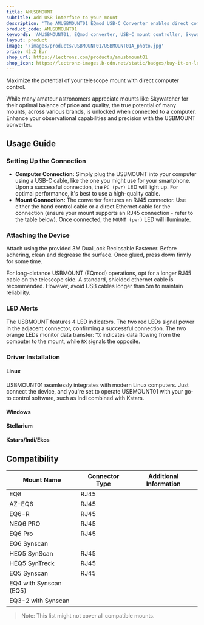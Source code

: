 ```yaml
---
title: AMUSBMOUNT
subtitle: Add USB interface to your mount
description: 'The AMUSBMOUNT01 EQmod USB-C Converter enables direct computer control of your Skywatcher telescope mount through USB-C connectivity. Compatible with EQ8, EQ6, HEQ5, and other popular Skywatcher mounts, this converter transforms your observational setup with automated tracking, precise GoTo functionality, and seamless integration with Stellarium, KStars/INDI, ASCOM, and other astronomy software. Unlock advanced mount automation for enhanced precision in astrophotography and visual observation.'
product_code: AMUSBMOUNT01
keywords: 'AMUSBMOUNT01, EQmod converter, USB-C mount controller, Skywatcher mount control, telescope automation, EQ8 controller, EQ6 automation, HEQ5 control, mount interface, Stellarium control, KStars INDI, ASCOM driver, RJ45 converter'
layout: product
image: '/images/products/USBMOUNT01/USBMOUNT01A_photo.jpg'
price: 42.2 Eur
shop_url: https://lectronz.com/products/amusbmount01
shop_icon: https://lectronz-images.b-cdn.net/static/badges/buy-it-on-lectronz-medium.png
---
```


Maximize the potential of your telescope mount with direct computer control.

While many amateur astronomers appreciate mounts like Skywatcher for their optimal balance of price and quality, the true potential of many mounts, across various brands, is unlocked when connected to a computer. Enhance your observational capabilities and precision with the USBMOUNT converter.


## Usage Guide

### Setting Up the Connection
- **Computer Connection:** Simply plug the USBMOUNT into your computer using a USB-C cable, like the one you might use for your smartphone. Upon a successful connection, the `PC (pwr)` LED will light up. For optimal performance, it's best to use a high-quality cable.
- **Mount Connection:** The converter features an RJ45 connector. Use either the hand control cable or a direct Ethernet cable for the connection (ensure your mount supports an RJ45 connection - refer to the table below). Once connected, the `MOUNT (pwr)` LED will illuminate.

### Attaching the Device
Attach using the provided 3M DualLock Reclosable Fastener. Before adhering, clean and degrease the surface. Once glued, press down firmly for some time.

For long-distance USBMOUNT (EQmod) operations, opt for a longer RJ45 cable on the telescope side. A standard, shielded ethernet cable is recommended. However, avoid USB cables longer than 5m to maintain reliability.

### LED Alerts
The USBMOUNT features 4 LED indicators. The two red LEDs signal power in the adjacent connector, confirming a successful connection. The two orange LEDs monitor data transfer: `TX` indicates data flowing from the computer to the mount, while `RX` signals the opposite.

### Driver Installation
#### Linux
USBMOUNT01 seamlessly integrates with modern Linux computers. Just connect the device, and you're set to operate USBMOUNT01 with your go-to control software, such as Indi combined with Kstars.

#### Windows

#### Stellarium

#### Kstars/Indi/Ekos

## Compatibility

| Mount Name | Connector Type | Additional Information |
|------------|----------------|------------------------|
| EQ8 | RJ45 | |
| AZ-EQ6 | RJ45 | |
| EQ6-R | RJ45 | |
| NEQ6 PRO | RJ45 | |
| EQ6 Pro | RJ45 | |
| EQ6 Synscan | | |
| HEQ5 SynScan | RJ45 | |
| HEQ5 SynTreck | RJ45 | |
| EQ5 Synscan | RJ45 | |
| EQ4 with Synscan (EQ5) | | |
| EQ3-2 with Synscan | | |

> Note: This list might not cover all compatible mounts.
